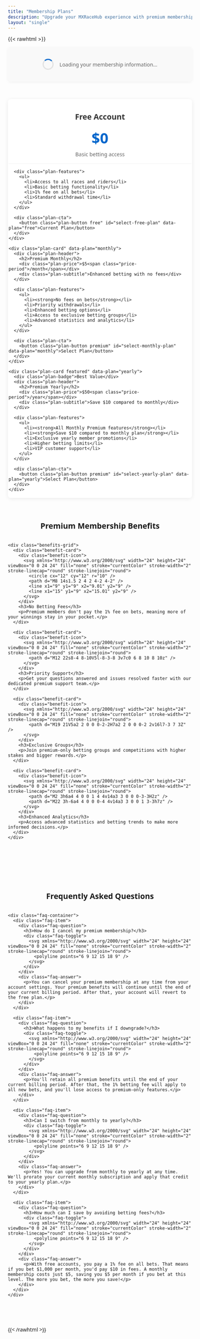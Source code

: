 ```yaml
---
title: "Membership Plans"
description: "Upgrade your MXRaceHub experience with premium membership plans"
layout: "single"
---
```


{{< rawhtml >}}
<div class="membership-page">
  
  <div class="current-plan-container" id="current-plan-section">
    <div class="loading-indicator">
      <div class="spinner"></div>
      <span>Loading your membership information...</span>
    </div>
  </div>
  
  <div class="membership-plans-container">
    <div class="plan-card" data-plan="free">
      <div class="plan-header">
        <h2>Free Account</h2>
        <div class="plan-price">$0</div>
        <div class="plan-subtitle">Basic betting access</div>
      </div>
      
      <div class="plan-features">
        <ul>
          <li>Access to all races and riders</li>
          <li>Basic betting functionality</li>
          <li>1% fee on all bets</li>
          <li>Standard withdrawal time</li>
        </ul>
      </div>
      
      <div class="plan-cta">
        <button class="plan-button free" id="select-free-plan" data-plan="free">Current Plan</button>
      </div>
    </div>
    
    <div class="plan-card" data-plan="monthly">
      <div class="plan-header">
        <h2>Premium Monthly</h2>
        <div class="plan-price">$5<span class="price-period">/month</span></div>
        <div class="plan-subtitle">Enhanced betting with no fees</div>
      </div>
      
      <div class="plan-features">
        <ul>
          <li><strong>No fees on bets</strong></li>
          <li>Priority withdrawals</li>
          <li>Enhanced betting options</li>
          <li>Access to exclusive betting groups</li>
          <li>Advanced statistics and analytics</li>
        </ul>
      </div>
      
      <div class="plan-cta">
        <button class="plan-button premium" id="select-monthly-plan" data-plan="monthly">Select Plan</button>
      </div>
    </div>
    
    <div class="plan-card featured" data-plan="yearly">
      <div class="plan-badge">Best Value</div>
      <div class="plan-header">
        <h2>Premium Yearly</h2>
        <div class="plan-price">$50<span class="price-period">/year</span></div>
        <div class="plan-subtitle">Save $10 compared to monthly</div>
      </div>
      
      <div class="plan-features">
        <ul>
          <li><strong>All Monthly Premium features</strong></li>
          <li><strong>Save $10 compared to monthly plan</strong></li>
          <li>Exclusive yearly member promotions</li>
          <li>Higher betting limits</li>
          <li>VIP customer support</li>
        </ul>
      </div>
      
      <div class="plan-cta">
        <button class="plan-button premium" id="select-yearly-plan" data-plan="yearly">Select Plan</button>
      </div>
    </div>
  </div>
  
  <div class="membership-benefits">
    <h2>Premium Membership Benefits</h2>
    
    <div class="benefits-grid">
      <div class="benefit-card">
        <div class="benefit-icon">
          <svg xmlns="http://www.w3.org/2000/svg" width="24" height="24" viewBox="0 0 24 24" fill="none" stroke="currentColor" stroke-width="2" stroke-linecap="round" stroke-linejoin="round">
            <circle cx="12" cy="12" r="10" />
            <path d="M8 14s1.5 2 4 2 4-2 4-2" />
            <line x1="9" y1="9" x2="9.01" y2="9" />
            <line x1="15" y1="9" x2="15.01" y2="9" />
          </svg>
        </div>
        <h3>No Betting Fees</h3>
        <p>Premium members don't pay the 1% fee on bets, meaning more of your winnings stay in your pocket.</p>
      </div>
      
      <div class="benefit-card">
        <div class="benefit-icon">
          <svg xmlns="http://www.w3.org/2000/svg" width="24" height="24" viewBox="0 0 24 24" fill="none" stroke="currentColor" stroke-width="2" stroke-linecap="round" stroke-linejoin="round">
            <path d="M12 22s8-4 8-10V5l-8-3-8 3v7c0 6 8 10 8 10z" />
          </svg>
        </div>
        <h3>Priority Support</h3>
        <p>Get your questions answered and issues resolved faster with our dedicated premium support team.</p>
      </div>
      
      <div class="benefit-card">
        <div class="benefit-icon">
          <svg xmlns="http://www.w3.org/2000/svg" width="24" height="24" viewBox="0 0 24 24" fill="none" stroke="currentColor" stroke-width="2" stroke-linecap="round" stroke-linejoin="round">
            <path d="M19 21V5a2 2 0 0 0-2-2H7a2 2 0 0 0-2 2v16l7-3 7 3Z" />
          </svg>
        </div>
        <h3>Exclusive Groups</h3>
        <p>Join premium-only betting groups and competitions with higher stakes and bigger rewards.</p>
      </div>
      
      <div class="benefit-card">
        <div class="benefit-icon">
          <svg xmlns="http://www.w3.org/2000/svg" width="24" height="24" viewBox="0 0 24 24" fill="none" stroke="currentColor" stroke-width="2" stroke-linecap="round" stroke-linejoin="round">
            <path d="M2 3h6a4 4 0 0 1 4 4v14a3 3 0 0 0-3-3H2z" />
            <path d="M22 3h-6a4 4 0 0 0-4 4v14a3 3 0 0 1 3-3h7z" />
          </svg>
        </div>
        <h3>Enhanced Analytics</h3>
        <p>Access advanced statistics and betting trends to make more informed decisions.</p>
      </div>
    </div>
  </div>
  
  <div class="membership-faq">
    <h2>Frequently Asked Questions</h2>
    
    <div class="faq-container">
      <div class="faq-item">
        <div class="faq-question">
          <h3>How do I cancel my premium membership?</h3>
          <div class="faq-toggle">
            <svg xmlns="http://www.w3.org/2000/svg" width="24" height="24" viewBox="0 0 24 24" fill="none" stroke="currentColor" stroke-width="2" stroke-linecap="round" stroke-linejoin="round">
              <polyline points="6 9 12 15 18 9" />
            </svg>
          </div>
        </div>
        <div class="faq-answer">
          <p>You can cancel your premium membership at any time from your account settings. Your premium benefits will continue until the end of your current billing period. After that, your account will revert to the free plan.</p>
        </div>
      </div>
      
      <div class="faq-item">
        <div class="faq-question">
          <h3>What happens to my benefits if I downgrade?</h3>
          <div class="faq-toggle">
            <svg xmlns="http://www.w3.org/2000/svg" width="24" height="24" viewBox="0 0 24 24" fill="none" stroke="currentColor" stroke-width="2" stroke-linecap="round" stroke-linejoin="round">
              <polyline points="6 9 12 15 18 9" />
            </svg>
          </div>
        </div>
        <div class="faq-answer">
          <p>You'll retain all premium benefits until the end of your current billing period. After that, the 1% betting fee will apply to all new bets, and you'll lose access to premium-only features.</p>
        </div>
      </div>
      
      <div class="faq-item">
        <div class="faq-question">
          <h3>Can I switch from monthly to yearly?</h3>
          <div class="faq-toggle">
            <svg xmlns="http://www.w3.org/2000/svg" width="24" height="24" viewBox="0 0 24 24" fill="none" stroke="currentColor" stroke-width="2" stroke-linecap="round" stroke-linejoin="round">
              <polyline points="6 9 12 15 18 9" />
            </svg>
          </div>
        </div>
        <div class="faq-answer">
          <p>Yes! You can upgrade from monthly to yearly at any time. We'll prorate your current monthly subscription and apply that credit to your yearly plan.</p>
        </div>
      </div>
      
      <div class="faq-item">
        <div class="faq-question">
          <h3>How much can I save by avoiding betting fees?</h3>
          <div class="faq-toggle">
            <svg xmlns="http://www.w3.org/2000/svg" width="24" height="24" viewBox="0 0 24 24" fill="none" stroke="currentColor" stroke-width="2" stroke-linecap="round" stroke-linejoin="round">
              <polyline points="6 9 12 15 18 9" />
            </svg>
          </div>
        </div>
        <div class="faq-answer">
          <p>With free accounts, you pay a 1% fee on all bets. That means if you bet $1,000 per month, you'd pay $10 in fees. A monthly membership costs just $5, saving you $5 per month if you bet at this level. The more you bet, the more you save!</p>
        </div>
      </div>
    </div>
  </div>
</div>

<!-- Payment Modal -->
<div class="payment-modal-overlay" id="payment-modal-overlay">
  <div class="payment-modal">
    <div class="modal-header">
      <h2>Complete Your Membership Upgrade</h2>
      <button class="close-modal" id="close-modal">
        <svg xmlns="http://www.w3.org/2000/svg" width="24" height="24" viewBox="0 0 24 24" fill="none" stroke="currentColor" stroke-width="2" stroke-linecap="round" stroke-linejoin="round">
          <line x1="18" y1="6" x2="6" y2="18" />
          <line x1="6" y1="6" x2="18" y2="18" />
        </svg>
      </button>
    </div>
    
    <div class="modal-content">
      <div class="plan-summary" id="plan-summary">
        <div class="selected-plan-title">Premium Monthly Membership</div>
        <div class="selected-plan-price">$5.00 per month</div>
      </div>
      
      <div id="payment-element">
        <!-- Stripe Elements will be inserted here -->
      </div>
      
      <div id="payment-message" class="payment-message"></div>
      
      <button id="submit-payment" class="submit-payment-button">
        <div class="spinner hidden" id="spinner"></div>
        <span id="button-text">Subscribe Now</span>
      </button>
    </div>
  </div>
</div>

<script>
document.addEventListener('DOMContentLoaded', function() {
  // Current user info (in a real app, this would come from auth system)
  const currentUserId = 101; // Test user 1
  
  // Test account mode (for demonstration)
  let testMode = true;
  let currentUserData = null;

  // Load current membership info
  async function loadCurrentMembership() {
    try {
      const response = await fetch(`/api/membership/${currentUserId}`, {
        headers: {
          'X-Test-Account-ID': testMode ? currentUserId : undefined
        }
      });
      
      if (!response.ok) {
        throw new Error('Failed to load membership data');
      }
      
      const membershipData = await response.json();
      currentUserData = membershipData;
      
      // Update current plan section
      updateCurrentPlanSection(membershipData);
      
      // Update plan buttons based on current plan
      updatePlanButtons(membershipData.membershipType);
    } catch (error) {
      console.error('Error:', error);
      document.getElementById('current-plan-section').innerHTML = `
        <div class="error-message">
          Failed to load membership information. Please try again later.
        </div>
      `;
    }
  }
  
  function updateCurrentPlanSection(data) {
    const planName = getPlanName(data.membershipType);
    const isActive = data.isActive;
    const expiryInfo = data.expiresAt ? 
      `<div class="plan-expiry">Your plan ${isActive ? 'renews' : 'expired'} on ${formatDate(data.expiresAt)}</div>` : 
      '';
    
    const html = `
      <div class="current-plan">
        <div class="plan-info">
          <h2>Your Current Plan: ${planName}</h2>
          ${expiryInfo}
          <div class="plan-description">
            ${getPlanDescription(data.membershipType)}
          </div>
        </div>
        <div class="plan-actions">
          ${data.membershipType !== 'free' ? 
            `<button class="cancel-plan-button" id="cancel-plan">Cancel Subscription</button>` : 
            ''}
        </div>
      </div>
    `;
    
    document.getElementById('current-plan-section').innerHTML = html;
    
    // Add event listeners for the cancel button if it exists
    const cancelButton = document.getElementById('cancel-plan');
    if (cancelButton) {
      cancelButton.addEventListener('click', handleCancelPlan);
    }
  }
  
  function getPlanName(planType) {
    switch (planType) {
      case 'monthly': return 'Premium Monthly';
      case 'yearly': return 'Premium Yearly';
      default: return 'Free Account';
    }
  }
  
  function getPlanDescription(planType) {
    switch (planType) {
      case 'monthly': 
        return 'You have access to all premium features with no betting fees.';
      case 'yearly': 
        return 'You have access to all premium features with no betting fees and yearly member exclusives.';
      default: 
        return 'You currently have a free account with basic features and a 1% fee on all bets.';
    }
  }
  
  function formatDate(dateString) {
    const date = new Date(dateString);
    return date.toLocaleDateString('en-US', { 
      year: 'numeric', 
      month: 'long', 
      day: 'numeric' 
    });
  }
  
  function updatePlanButtons(currentPlan) {
    // Reset all buttons
    document.querySelectorAll('.plan-button').forEach(button => {
      const planId = button.dataset.plan;
      
      if (planId === currentPlan) {
        button.textContent = 'Current Plan';
        button.disabled = true;
        button.classList.add('current');
      } else if (planId === 'free' && currentPlan !== 'free') {
        button.textContent = 'Downgrade';
        button.disabled = false;
        button.classList.remove('current');
      } else {
        button.textContent = planId === 'yearly' ? 'Upgrade to Yearly' : 'Select Plan';
        button.disabled = false;
        button.classList.remove('current');
      }
    });
  }
  
  // Handle plan selection
  document.querySelectorAll('.plan-button').forEach(button => {
    button.addEventListener('click', function() {
      const selectedPlan = this.dataset.plan;
      
      if (selectedPlan === 'free') {
        // Confirm downgrade
        if (confirm('Are you sure you want to downgrade to the free plan? You will lose premium benefits at the end of your current billing period.')) {
          handlePlanChange(selectedPlan);
        }
      } else {
        // Show payment modal for premium plans
        showPaymentModal(selectedPlan);
      }
    });
  });
  
  // Handle plan cancellation
  function handleCancelPlan() {
    if (confirm('Are you sure you want to cancel your premium membership? You will lose premium benefits at the end of your current billing period.')) {
      handlePlanChange('free');
    }
  }
  
  // Handle plan change
  async function handlePlanChange(planId) {
    try {
      const response = await fetch('/api/membership/subscribe', {
        method: 'POST',
        headers: {
          'Content-Type': 'application/json',
          'X-Test-Account-ID': testMode ? currentUserId : undefined
        },
        body: JSON.stringify({
          userId: currentUserId,
          planId: planId
        })
      });
      
      if (!response.ok) {
        throw new Error('Failed to change membership plan');
      }
      
      const data = await response.json();
      
      if (planId === 'free') {
        // Downgrade confirmed
        alert('Your membership has been changed to the free plan. Your premium benefits will continue until the end of your current billing period.');
        loadCurrentMembership();
      } else {
        // Handle premium plan response
        // In a real app, we would use the client secret to complete payment
        if (testMode) {
          // Simulate successful payment for test mode
          alert(`Your membership has been upgraded to the ${getPlanName(planId)} plan.`);
          loadCurrentMembership();
        } else {
          // Use Stripe to complete payment
          // This would be implemented with Stripe Elements
          console.log('Payment intent created:', data.clientSecret);
        }
      }
    } catch (error) {
      console.error('Error:', error);
      alert('Failed to change membership plan. Please try again later.');
    }
  }
  
  // Payment modal logic
  const modalOverlay = document.getElementById('payment-modal-overlay');
  const closeModalButton = document.getElementById('close-modal');
  
  function showPaymentModal(planId) {
    // Update modal content based on selected plan
    const planSummary = document.getElementById('plan-summary');
    
    if (planId === 'monthly') {
      planSummary.innerHTML = `
        <div class="selected-plan-title">Premium Monthly Membership</div>
        <div class="selected-plan-price">$5.00 per month</div>
      `;
    } else {
      planSummary.innerHTML = `
        <div class="selected-plan-title">Premium Yearly Membership</div>
        <div class="selected-plan-price">$50.00 per year</div>
        <div class="selected-plan-savings">Save $10 compared to monthly plan</div>
      `;
    }
    
    // Show modal
    modalOverlay.classList.add('active');
    
    // In a real app, we would initialize Stripe Elements here
    // For test mode, we'll simulate payment with a simple button
    const submitButton = document.getElementById('submit-payment');
    submitButton.addEventListener('click', function() {
      if (testMode) {
        // Simulate loading
        submitButton.disabled = true;
        document.getElementById('spinner').classList.remove('hidden');
        document.getElementById('button-text').textContent = 'Processing...';
        
        // Simulate successful payment after delay
        setTimeout(() => {
          handlePlanChange(planId);
          closePaymentModal();
        }, 1500);
      } else {
        // In a real app, this would handle the Stripe payment confirmation
      }
    });
  }
  
  function closePaymentModal() {
    modalOverlay.classList.remove('active');
  }
  
  closeModalButton.addEventListener('click', closePaymentModal);
  modalOverlay.addEventListener('click', function(event) {
    if (event.target === modalOverlay) {
      closePaymentModal();
    }
  });
  
  // FAQ accordions
  document.querySelectorAll('.faq-question').forEach(question => {
    question.addEventListener('click', function() {
      const answer = this.nextElementSibling;
      const isOpen = answer.style.maxHeight;
      
      // Close all other answers
      document.querySelectorAll('.faq-answer').forEach(a => {
        a.style.maxHeight = null;
      });
      
      document.querySelectorAll('.faq-question').forEach(q => {
        q.classList.remove('active');
      });
      
      // Toggle this answer
      if (!isOpen) {
        answer.style.maxHeight = answer.scrollHeight + 'px';
        this.classList.add('active');
      }
    });
  });
  
  // Initialize
  loadCurrentMembership();
});
</script>

<style>
.membership-page {
  max-width: 1200px;
  margin: 0 auto;
  font-family: system-ui, -apple-system, BlinkMacSystemFont, 'Segoe UI', Roboto, sans-serif;
  padding-bottom: 4rem;
}



.current-plan-container {
  background-color: #f9f9f9;
  border-radius: 8px;
  padding: 2rem;
  margin-bottom: 3rem;
  box-shadow: 0 2px 8px rgba(0,0,0,0.05);
}

.current-plan {
  display: flex;
  justify-content: space-between;
  align-items: flex-start;
}

@media (max-width: 768px) {
  .current-plan {
    flex-direction: column;
    gap: 1.5rem;
  }
}

.plan-info h2 {
  margin-top: 0;
  margin-bottom: 0.5rem;
  color: #333;
}

.plan-expiry {
  color: #666;
  margin-bottom: 1rem;
}

.plan-description {
  color: #444;
  max-width: 600px;
}

.plan-actions {
  display: flex;
  gap: 1rem;
}

.cancel-plan-button {
  background: none;
  border: 1px solid #dc3545;
  color: #dc3545;
  padding: 0.5rem 1rem;
  border-radius: 4px;
  font-weight: 500;
  cursor: pointer;
  transition: all 0.2s;
}

.cancel-plan-button:hover {
  background-color: #dc3545;
  color: white;
}

.loading-indicator {
  display: flex;
  align-items: center;
  justify-content: center;
  gap: 1rem;
  color: #666;
}

.spinner {
  width: 24px;
  height: 24px;
  border: 3px solid rgba(0, 0, 0, 0.1);
  border-radius: 50%;
  border-top-color: #0066cc;
  animation: spinner 1s ease-in-out infinite;
}

@keyframes spinner {
  to {
    transform: rotate(360deg);
  }
}

.membership-plans-container {
  display: grid;
  grid-template-columns: repeat(auto-fit, minmax(300px, 1fr));
  gap: 2rem;
  margin-bottom: 4rem;
}

.plan-card {
  background-color: #fff;
  border-radius: 8px;
  box-shadow: 0 2px 12px rgba(0,0,0,0.08);
  overflow: hidden;
  transition: transform 0.3s, box-shadow 0.3s;
  border: 2px solid transparent;
  position: relative;
}

.plan-card:hover {
  transform: translateY(-5px);
  box-shadow: 0 10px 20px rgba(0,0,0,0.1);
}

.plan-card.featured {
  border-color: #0066cc;
}

.plan-badge {
  position: absolute;
  top: 12px;
  right: -30px;
  background-color: #0066cc;
  color: white;
  padding: 0.5rem 2rem;
  font-size: 0.8rem;
  font-weight: bold;
  transform: rotate(45deg);
  transform-origin: center;
  box-shadow: 0 2px 4px rgba(0,0,0,0.2);
}

.plan-header {
  padding: 2rem 2rem 1rem;
  text-align: center;
  border-bottom: 1px solid #f0f0f0;
}

.plan-header h2 {
  margin-top: 0;
  margin-bottom: 1rem;
  color: #333;
}

.plan-price {
  font-size: 2.5rem;
  font-weight: bold;
  color: #0066cc;
  margin-bottom: 0.5rem;
}

.price-period {
  font-size: 1rem;
  color: #666;
  font-weight: normal;
}

.plan-subtitle {
  color: #666;
  font-size: 0.9rem;
}

.plan-features {
  padding: 1.5rem 2rem;
}

.plan-features ul {
  list-style: none;
  padding: 0;
  margin: 0;
}

.plan-features li {
  padding: 0.5rem 0;
  position: relative;
  padding-left: 1.5rem;
}

.plan-features li::before {
  content: "✓";
  position: absolute;
  left: 0;
  color: #0066cc;
  font-weight: bold;
}

.plan-cta {
  padding: 0 2rem 2rem;
  text-align: center;
}

.plan-button {
  width: 100%;
  padding: 0.75rem 1rem;
  border-radius: 4px;
  font-weight: 600;
  font-size: 1rem;
  cursor: pointer;
  transition: background-color 0.2s;
}

.plan-button.free {
  background-color: #f0f0f0;
  color: #333;
  border: 1px solid #ddd;
}

.plan-button.free:hover {
  background-color: #e0e0e0;
}

.plan-button.premium {
  background-color: #0066cc;
  color: white;
  border: none;
}

.plan-button.premium:hover {
  background-color: #0052a3;
}

.plan-button.current {
  opacity: 0.7;
  cursor: not-allowed;
}

.membership-benefits {
  margin-bottom: 4rem;
}

.membership-benefits h2 {
  text-align: center;
  margin-bottom: 2rem;
}

.benefits-grid {
  display: grid;
  grid-template-columns: repeat(auto-fit, minmax(250px, 1fr));
  gap: 2rem;
}

.benefit-card {
  background-color: #f9f9f9;
  border-radius: 8px;
  padding: 2rem;
  text-align: center;
}

.benefit-icon {
  width: 60px;
  height: 60px;
  background-color: #e6f2ff;
  border-radius: 50%;
  display: flex;
  align-items: center;
  justify-content: center;
  margin: 0 auto 1rem;
  color: #0066cc;
}

.benefit-card h3 {
  margin-top: 0;
  margin-bottom: 1rem;
  color: #333;
}

.benefit-card p {
  color: #666;
  margin: 0;
}

.membership-faq {
  max-width: 800px;
  margin: 0 auto;
}

.membership-faq h2 {
  text-align: center;
  margin-bottom: 2rem;
}

.faq-item {
  margin-bottom: 1rem;
  border: 1px solid #f0f0f0;
  border-radius: 8px;
  overflow: hidden;
}

.faq-question {
  padding: 1.5rem;
  background-color: #f9f9f9;
  cursor: pointer;
  display: flex;
  justify-content: space-between;
  align-items: center;
  transition: background-color 0.2s;
}

.faq-question:hover {
  background-color: #f0f0f0;
}

.faq-question.active {
  background-color: #e6f2ff;
}

.faq-question h3 {
  margin: 0;
  font-size: 1.1rem;
  color: #333;
}

.faq-toggle {
  transition: transform 0.3s;
}

.faq-question.active .faq-toggle {
  transform: rotate(180deg);
}

.faq-answer {
  padding: 0 1.5rem;
  max-height: 0;
  overflow: hidden;
  transition: max-height 0.3s ease-out;
  background-color: #fff;
}

.faq-answer p {
  margin: 1.5rem 0;
  color: #666;
}

.payment-modal-overlay {
  position: fixed;
  top: 0;
  left: 0;
  width: 100%;
  height: 100%;
  background-color: rgba(0, 0, 0, 0.6);
  display: flex;
  align-items: center;
  justify-content: center;
  z-index: 1000;
  opacity: 0;
  visibility: hidden;
  transition: opacity 0.3s, visibility 0.3s;
}

.payment-modal-overlay.active {
  opacity: 1;
  visibility: visible;
}

.payment-modal {
  width: 90%;
  max-width: 500px;
  background-color: #fff;
  border-radius: 8px;
  box-shadow: 0 10px 30px rgba(0, 0, 0, 0.2);
  overflow: hidden;
  transform: translateY(20px);
  transition: transform 0.3s;
}

.payment-modal-overlay.active .payment-modal {
  transform: translateY(0);
}

.modal-header {
  padding: 1.5rem;
  background-color: #f9f9f9;
  display: flex;
  justify-content: space-between;
  align-items: center;
  border-bottom: 1px solid #f0f0f0;
}

.modal-header h2 {
  margin: 0;
  font-size: 1.3rem;
  color: #333;
}

.close-modal {
  background: none;
  border: none;
  cursor: pointer;
  color: #666;
  padding: 0.25rem;
  transition: color 0.2s;
}

.close-modal:hover {
  color: #333;
}

.modal-content {
  padding: 2rem;
}

.plan-summary {
  text-align: center;
  margin-bottom: 2rem;
}

.selected-plan-title {
  font-size: 1.2rem;
  font-weight: 600;
  color: #333;
  margin-bottom: 0.5rem;
}

.selected-plan-price {
  font-size: 1.5rem;
  color: #0066cc;
  margin-bottom: 0.5rem;
}

.selected-plan-savings {
  color: #28a745;
  font-weight: 500;
}

#payment-element {
  margin-bottom: 1.5rem;
  padding: 1rem;
  border: 1px solid #ddd;
  border-radius: 4px;
  background-color: #f9f9f9;
  height: 100px; /* Placeholder height */
  display: flex;
  align-items: center;
  justify-content: center;
  color: #666;
}

.payment-message {
  color: #dc3545;
  font-size: 0.9rem;
  margin-bottom: 1rem;
  min-height: 1.5rem;
}

.submit-payment-button {
  width: 100%;
  padding: 0.75rem 1rem;
  background-color: #0066cc;
  color: white;
  border: none;
  border-radius: 4px;
  font-weight: 600;
  font-size: 1rem;
  cursor: pointer;
  transition: background-color 0.2s;
  position: relative;
}

.submit-payment-button:hover {
  background-color: #0052a3;
}

.submit-payment-button:disabled {
  opacity: 0.7;
  cursor: not-allowed;
}

.submit-payment-button .spinner {
  position: absolute;
  right: 1rem;
  top: 50%;
  transform: translateY(-50%);
  width: 20px;
  height: 20px;
}

.hidden {
  display: none;
}

.error-message {
  color: #dc3545;
  padding: 1rem;
  background-color: #fff;
  border-radius: 4px;
  text-align: center;
}
</style>

{{< /rawhtml >}}